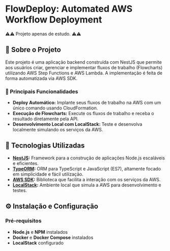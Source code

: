 # FlowDeploy: Automated AWS Workflow Deployment

⚠️⚠️ Projeto apenas de estudo. ⚠️⚠️

## 📖 Sobre o Projeto
Este projeto é uma aplicação backend construída com NestJS que permite aos usuários criar, gerenciar e implementar fluxos de trabalho (Flowcharts) utilizando AWS Step Functions e AWS Lambda. A implementação é feita de forma automatizada via AWS SDK.

### 🌟 Principais Funcionalidades

- **Deploy Automático:** Implante seus fluxos de trabalho na AWS com um único comando usando CloudFormation.
- **Execução de Flowcharts:** Execute os fluxos de trabalho e receba o resultado diretamente pela API.
- **Desenvolvimento Local com LocalStack:** Teste e desenvolva localmente simulando os serviços da AWS.

## 🚀 Tecnologias Utilizadas

- **[NestJS](https://nestjs.com/):** Framework para a construção de aplicações Node.js escaláveis e eficientes.
- **[TypeORM](https://typeorm.io/):** ORM para TypeScript e JavaScript (ES7), altamente focado em simplicidade e fácil utilização.
- **[AWS SDK](https://aws.amazon.com/sdk-for-javascript/):** Biblioteca que facilita a interação com os serviços da AWS.
- **[LocalStack](https://localstack.cloud/):** Ambiente local que simula a AWS para desenvolvimento e testes.

## ⚙️ Instalação e Configuração

### Pré-requisitos

- **Node.js** e **NPM** instalados
- **Docker** e **Docker Compose** instalados
- **LocalStack** configurado
